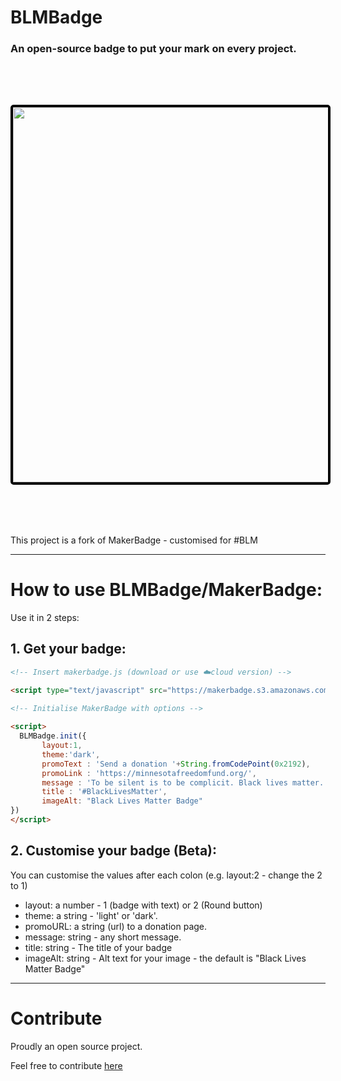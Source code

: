 # BLMBadge
### An open-source badge to put your mark on every project.

<img src="https://ucarecdn.com/17cf0e47-7c5f-4559-972b-d2448aee1768/image.png" width="600" style="
    margin: 5rem auto;
    display: block;
    border: 4px solid black;
    border-radius: 5px;"/>
    
This project is a fork of MakerBadge - customised for #BLM

---

# How to use BLMBadge/MakerBadge:
Use it in 2 steps:

## 1. Get your badge:

```html
<!-- Insert makerbadge.js (download or use ☁️cloud version) -->

<script type="text/javascript" src="https://makerbadge.s3.amazonaws.com/blmbadge.js"></script>

<!-- Initialise MakerBadge with options -->
    
<script>
  BLMBadge.init({
       layout:1, 
       theme:'dark', 
       promoText : 'Send a donation '+String.fromCodePoint(0x2192),
       promoLink : 'https://minnesotafreedomfund.org/',
       message : 'To be silent is to be complicit. Black lives matter.',
       title : '#BlackLivesMatter',
       imageAlt: "Black Lives Matter Badge"
})
</script>
```

## 2. Customise your badge (Beta):

You can customise the values after each colon (e.g. layout:2 - change the 2 to 1)

* layout: a number - 1 (badge with text) or 2 (Round button)
* theme: a string - 'light' or 'dark'.
* promoURL: a string (url) to a donation page.
* message: string - any short message.
* title: string - The title of your badge
* imageAlt: string - Alt text for your image - the default is "Black Lives Matter Badge"

---

# Contribute

Proudly an open source project.

Feel free to contribute <a target="_blank" href="https://github.com/chriskonings/maker-badge">here</a>
